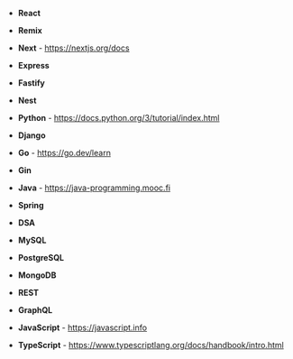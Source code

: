- **React**
- **Remix**
- **Next** - https://nextjs.org/docs  
- **Express**
- **Fastify**
- **Nest**
- **Python** - https://docs.python.org/3/tutorial/index.html  
- **Django**
- **Go** - https://go.dev/learn  
- **Gin**
- **Java** - https://java-programming.mooc.fi  
- **Spring**
- **DSA**
- **MySQL**
- **PostgreSQL**
- **MongoDB**
- **REST**
- **GraphQL**
  
- **JavaScript** - https://javascript.info  
- **TypeScript** - https://www.typescriptlang.org/docs/handbook/intro.html
